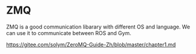 # ZMQ

ZMQ is a good communication libarary with different OS and language. We can use it to communicate between ROS and Gym.

https://gitee.com/solym/ZeroMQ-Guide-Zh/blob/master/chapter1.md

